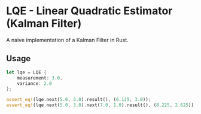 # LQE - Linear Quadratic Estimator (Kalman Filter)

A naive implementation of a Kalman Filter in Rust.

## Usage

```rust
let lqe = LQE {
    measurement: 3.0,
    variance: 2.0
};

assert_eq!(lqe.next(5.0, 3.0).result(), (6.125, 3.0));
assert_eq!(lqe.next(5.0, 3.0).next(7.0, 1.0).result(), (8.225, 2.625));
```